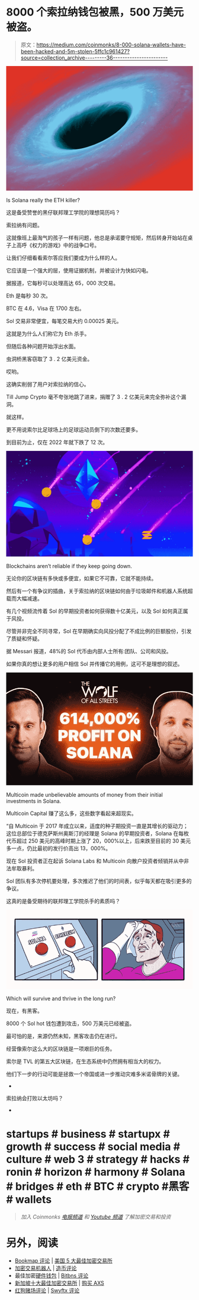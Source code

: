 # 8000 个索拉纳钱包被黑，500 万美元被盗。

> 原文：<https://medium.com/coinmonks/8-000-solana-wallets-have-been-hacked-and-5m-stolen-5ffc1c961427?source=collection_archive---------36----------------------->

![](img/31716f1534eb99af82adb4fac368af0d.png)

Is Solana really the ETH killer?

这是备受赞誉的黑仔联邦理工学院的理想简历吗？

索拉纳有问题。

这就像班上最淘气的孩子一样有问题，他总是承诺要守规矩，然后转身开始站在桌子上高呼《权力的游戏》中的战争口号。

让我们仔细看看索尔答应我们要成为什么样的人。

它应该是一个强大的层，使用证据机制，并被设计为快如闪电。

据报道，它每秒可以处理高达 65，000 次交易。

Eth 是每秒 30 次。

BTC 在 4.6，Visa 在 1700 左右。

Sol 交易非常便宜，每笔交易大约 0.00025 美元。

这就是为什么人们称它为 Eth 杀手。

但随后各种问题开始浮出水面。

虫洞桥黑客窃取了 3 . 2 亿美元资金。

哎哟。

这确实削弱了用户对索拉纳的信心。

Till Jump Crypto 毫不夸张地跳了进来，捐赠了 3 . 2 亿美元来完全弥补这个漏洞。

就这样。

更不用说索尔比足球场上的足球运动员倒下的次数还要多。

到目前为止，仅在 2022 年就下跌了 12 次。

![](img/354f3475c093cce240915c84d41d0514.png)

Blockchains aren’t reliable if they keep going down.

无论你的区块链有多快或多便宜，如果它不可靠，它就不能持续。

然后有一个有争议的插曲，关于索拉纳的区块链如何由于垃圾邮件和机器人系统超载而大幅减速。

有几个视频流传着 Sol 的早期投资者如何获得数十亿美元，以及 Sol 如何真正属于风投。

尽管并非完全不同寻常，Sol 在早期确实向风投分配了不成比例的巨额股份，引发了质疑和怀疑。

据 Messari 报道，48%的 Sol 代币由内部人士所有:团队、公司和风投。

如果你真的想让更多的用户相信 Sol 并传播它的用例，这可不是理想的叙述。

![](img/a70e8e221baa3157428129d94832956f.png)

Multicoin made unbelievable amounts of money from their initial investments in Solana.

Multicoin Capital 赚了这么多，这些数字看起来超现实。

“自 Multicoin 于 2017 年成立以来，适度的种子期投资一直是其增长的驱动力；这位总部位于德克萨斯州奥斯汀的经理是 Solana 的早期投资者，Solana 在每枚代币超过 250 美元的高峰时期上涨了 20，000%以上，后来跌至目前的 30 美元多一点，仍比最初的发行价高出 13，000%。

现在 Sol 投资者正在起诉 Solana Labs 和 Multicoin 向散户投资者倾销并从中非法牟取暴利。

Sol 团队有多次停机要处理，多次推迟了他们的时间表，似乎每天都在吸引更多的争议。

这真的是备受期待的联邦理工学院杀手的素质吗？

![](img/eba5bb9b722385c004732e5f256e1b5e.png)

Which will survive and thrive in the long run?

现在，有黑客。

8000 个 Sol hot 钱包遭到攻击，500 万美元已经被盗。

最可怕的是，来源仍然未知，黑客攻击仍在进行。

经营像索尔这么大的区块链是一项艰巨的任务。

索尔是 TVL 的第五大区块链，在生态系统中仍然拥有相当大的权力。

他们下一步的行动可能是拯救一个帝国或进一步推动灾难多米诺骨牌的关键。

-

索拉纳会打败以太坊吗？

-

# startups # business # startupx # growth # success # social media # culture # web 3 # strategy # hacks # ronin # horizon # harmony # Solana # bridges # eth # BTC # crypto #黑客# wallets

> *加入 Coinmonks* [*电报频道*](https://t.me/coincodecap) *和* [*Youtube 频道*](https://www.youtube.com/c/coinmonks/videos) *了解加密交易和投资*

# 另外，阅读

*   [Bookmap 评论](https://coincodecap.com/bookmap-review-2021-best-trading-software) | [美国 5 大最佳加密交易所](https://coincodecap.com/crypto-exchange-usa)
*   [加密交易机器人](/coinmonks/crypto-trading-bot-c2ffce8acb2a) | [造币评论](https://coincodecap.com/coingate-review)
*   最佳加密[硬件钱包](/coinmonks/hardware-wallets-dfa1211730c6) | [Bitbns 评论](/coinmonks/bitbns-review-38256a07e161)
*   [新加坡十大最佳加密交易所](https://coincodecap.com/crypto-exchange-in-singapore) | [购买 AXS](https://coincodecap.com/buy-axs-token)
*   [红狗赌场评论](https://coincodecap.com/red-dog-casino-review) | [Swyftx 评论](https://coincodecap.com/swyftx-review)